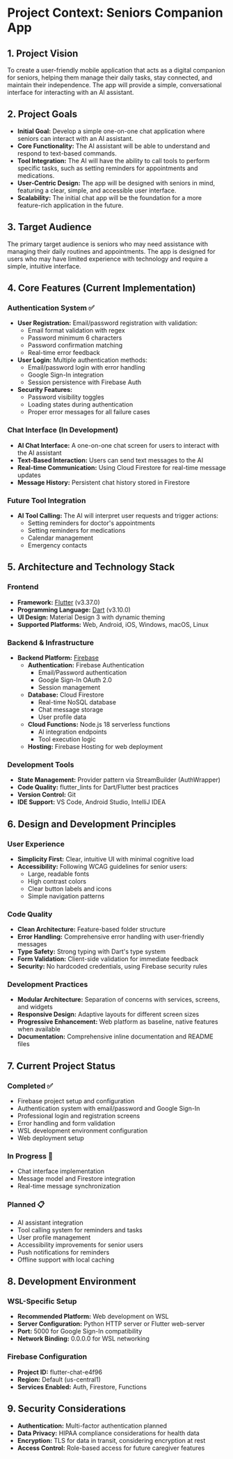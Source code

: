 # Project Context: Seniors Companion App

## 1. Project Vision

To create a user-friendly mobile application that acts as a digital companion for seniors, helping them manage their daily tasks, stay connected, and maintain their independence. The app will provide a simple, conversational interface for interacting with an AI assistant.

## 2. Project Goals

* **Initial Goal:** Develop a simple one-on-one chat application where seniors can interact with an AI assistant.
* **Core Functionality:** The AI assistant will be able to understand and respond to text-based commands.
* **Tool Integration:** The AI will have the ability to call tools to perform specific tasks, such as setting reminders for appointments and medications.
* **User-Centric Design:** The app will be designed with seniors in mind, featuring a clear, simple, and accessible user interface.
* **Scalability:** The initial chat app will be the foundation for a more feature-rich application in the future.

## 3. Target Audience

The primary target audience is seniors who may need assistance with managing their daily routines and appointments. The app is designed for users who may have limited experience with technology and require a simple, intuitive interface.

## 4. Core Features (Current Implementation)

### Authentication System ✅
* **User Registration:** Email/password registration with validation:
  * Email format validation with regex
  * Password minimum 6 characters
  * Password confirmation matching
  * Real-time error feedback
* **User Login:** Multiple authentication methods:
  * Email/password login with error handling
  * Google Sign-In integration
  * Session persistence with Firebase Auth
* **Security Features:**
  * Password visibility toggles
  * Loading states during authentication
  * Proper error messages for all failure cases

### Chat Interface (In Development)
* **AI Chat Interface:** A one-on-one chat screen for users to interact with the AI assistant
* **Text-Based Interaction:** Users can send text messages to the AI
* **Real-time Communication:** Using Cloud Firestore for real-time message updates
* **Message History:** Persistent chat history stored in Firestore

### Future Tool Integration
* **AI Tool Calling:** The AI will interpret user requests and trigger actions:
  * Setting reminders for doctor's appointments
  * Setting reminders for medications
  * Calendar management
  * Emergency contacts

## 5. Architecture and Technology Stack

### Frontend
* **Framework:** [Flutter](https://flutter.dev/) (v3.37.0)
* **Programming Language:** [Dart](https://dart.dev/) (v3.10.0)
* **UI Design:** Material Design 3 with dynamic theming
* **Supported Platforms:** Web, Android, iOS, Windows, macOS, Linux

### Backend & Infrastructure
* **Backend Platform:** [Firebase](https://firebase.google.com/)
  * **Authentication:** Firebase Authentication
    - Email/Password authentication
    - Google Sign-In OAuth 2.0
    - Session management
  * **Database:** Cloud Firestore
    - Real-time NoSQL database
    - Chat message storage
    - User profile data
  * **Cloud Functions:** Node.js 18 serverless functions
    - AI integration endpoints
    - Tool execution logic
  * **Hosting:** Firebase Hosting for web deployment

### Development Tools
* **State Management:** Provider pattern via StreamBuilder (AuthWrapper)
* **Code Quality:** flutter_lints for Dart/Flutter best practices
* **Version Control:** Git
* **IDE Support:** VS Code, Android Studio, IntelliJ IDEA

## 6. Design and Development Principles

### User Experience
* **Simplicity First:** Clear, intuitive UI with minimal cognitive load
* **Accessibility:** Following WCAG guidelines for senior users:
  * Large, readable fonts
  * High contrast colors
  * Clear button labels and icons
  * Simple navigation patterns

### Code Quality
* **Clean Architecture:** Feature-based folder structure
* **Error Handling:** Comprehensive error handling with user-friendly messages
* **Type Safety:** Strong typing with Dart's type system
* **Form Validation:** Client-side validation for immediate feedback
* **Security:** No hardcoded credentials, using Firebase security rules

### Development Practices
* **Modular Architecture:** Separation of concerns with services, screens, and widgets
* **Responsive Design:** Adaptive layouts for different screen sizes
* **Progressive Enhancement:** Web platform as baseline, native features when available
* **Documentation:** Comprehensive inline documentation and README files

## 7. Current Project Status

### Completed ✅
* Firebase project setup and configuration
* Authentication system with email/password and Google Sign-In
* Professional login and registration screens
* Error handling and form validation
* WSL development environment configuration
* Web deployment setup

### In Progress 🚧
* Chat interface implementation
* Message model and Firestore integration
* Real-time message synchronization

### Planned 📋
* AI assistant integration
* Tool calling system for reminders and tasks
* User profile management
* Accessibility improvements for senior users
* Push notifications for reminders
* Offline support with local caching

## 8. Development Environment

### WSL-Specific Setup
* **Recommended Platform:** Web development on WSL
* **Server Configuration:** Python HTTP server or Flutter web-server
* **Port:** 5000 for Google Sign-In compatibility
* **Network Binding:** 0.0.0.0 for WSL networking

### Firebase Configuration
* **Project ID:** flutter-chat-e4f96
* **Region:** Default (us-central1)
* **Services Enabled:** Auth, Firestore, Functions

## 9. Security Considerations

* **Authentication:** Multi-factor authentication planned
* **Data Privacy:** HIPAA compliance considerations for health data
* **Encryption:** TLS for data in transit, considering encryption at rest
* **Access Control:** Role-based access for future caregiver features